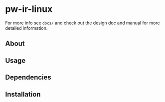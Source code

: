 # pw-ir-linux

For more info see `docs/` and check out the design doc and manual for more detailed information.

## About


## Usage


## Dependencies


## Installation
